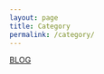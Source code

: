 ```yaml
---
layout: page
title: Category
permalink: /category/
---
```


<a href="https://captwk5.github.io/">BLOG</a>
